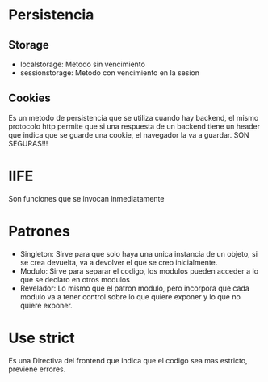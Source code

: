 # Persistencia

## Storage

- localstorage: Metodo sin vencimiento
- sessionstorage: Metodo con vencimiento en la sesion

## Cookies

Es un metodo de persistencia que se utiliza cuando hay backend, el mismo protocolo http permite que si una respuesta de un backend tiene un header que indica que se guarde una cookie, el navegador la va a guardar. SON SEGURAS!!!

# IIFE

Son funciones que se invocan inmediatamente

# Patrones

- Singleton: Sirve para que solo haya una unica instancia de un objeto, si se crea devuelta, va a devolver el que se creo inicialmente.
- Modulo: Sirve para separar el codigo, los modulos pueden acceder a lo que se declaro en otros modulos
- Revelador: Lo mismo que el patron modulo, pero incorpora que cada modulo va a tener control sobre lo que quiere exponer y lo que no quiere exponer.

# Use strict

Es una Directiva del frontend que indica que el codigo sea mas estricto, previene errores.